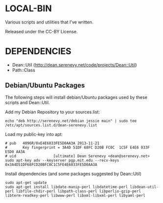 
LOCAL-BIN
=========

Various scripts and utilities that I've written.

Released under the CC-BY License.



DEPENDENCIES
============

- Dean::Util  (http://dean.serenevy.net/code/projects/Dean::Util)
- Path::Class



Debian/Ubuntu Packages
----------------------

The following steps will install debian/Ubuntu packages used by these
scripts and Dean::Util.

Add my Debian Repository to your sources.list:

    echo "deb http://serenevy.net/debian jessie main" | sudo tee /etc/apt/sources.list.d/dean-serenevy.list

Load my public-key into apt:

    # pub   4096R/0xE4E6033FE5D0AA3A 2013-11-21
    #       Key fingerprint = 3A4D 51DF 68FC D20B FC0C  1C5F E4E6 033F E5D0 AA3A
    # uid                 [ultimate] Dean Serenevy <dean@serenevy.net>
    sudo apt-key adv --keyserver pgp.mit.edu --recv-keys 0x3A4D51DF68FCD20BFC0C1C5FE4E6033FE5D0AA3A

Install dependencies (and some packages suggested by Dean::Util)

    sudo apt-get update
    sudo apt-get install libdate-manip-perl libdatetime-perl libdean-util-perl libfile-chdir-perl libpath-class-perl libperlio-gzip-perl libterm-readkey-perl libwww-perl libxml-libxml-perl libyaml-perl
